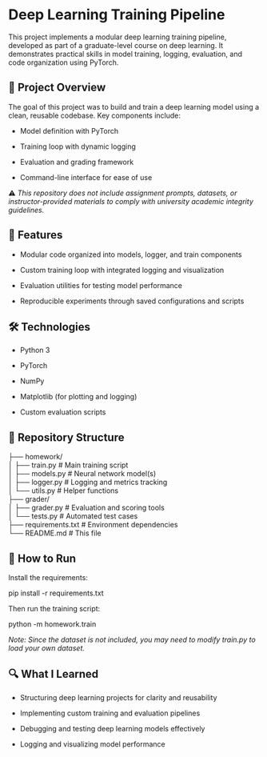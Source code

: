# Deep Learning Training Pipeline
This project implements a modular deep learning training pipeline, developed as part of a graduate-level course on deep learning. It demonstrates practical skills in model training, logging, evaluation, and code organization using PyTorch.


## 📘 Project Overview
The goal of this project was to build and train a deep learning model using a clean, reusable codebase. Key components include:

- Model definition with PyTorch

- Training loop with dynamic logging

- Evaluation and grading framework

- Command-line interface for ease of use

⚠️ _This repository does not include assignment prompts, datasets, or instructor-provided materials to comply with university academic integrity guidelines._

## 🚀 Features
- Modular code organized into models, logger, and train components

- Custom training loop with integrated logging and visualization

- Evaluation utilities for testing model performance

- Reproducible experiments through saved configurations and scripts

## 🛠️ Technologies
- Python 3

- PyTorch

- NumPy

- Matplotlib (for plotting and logging)

- Custom evaluation scripts

## 📁 Repository Structure
├── homework/  
│   ├── train.py        # Main training script  
│   ├── models.py       # Neural network model(s)  
│   ├── logger.py       # Logging and metrics tracking  
│   └── utils.py        # Helper functions  
├── grader/  
│   ├── grader.py       # Evaluation and scoring tools  
│   └── tests.py        # Automated test cases  
├── requirements.txt    # Environment dependencies    
└── README.md           # This file

## 🔧 How to Run
Install the requirements:

pip install -r requirements.txt

Then run the training script:

python -m homework.train

_Note: Since the dataset is not included, you may need to modify train.py to load your own dataset._

## 🔍 What I Learned
- Structuring deep learning projects for clarity and reusability

- Implementing custom training and evaluation pipelines

- Debugging and testing deep learning models effectively

- Logging and visualizing model performance
